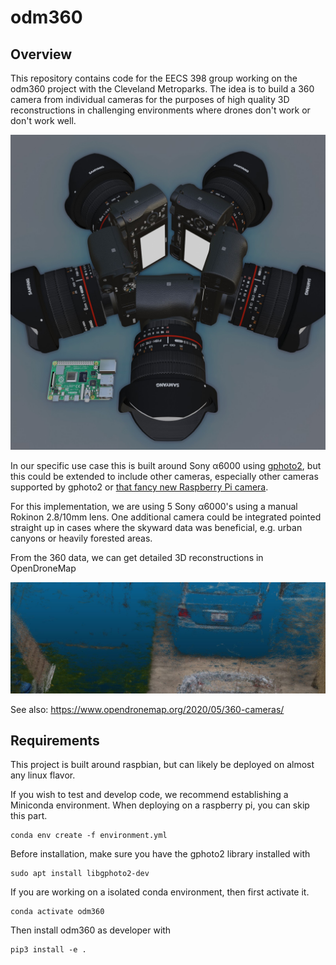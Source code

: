 # odm360

## Overview

This repository contains code for the EECS 398 group working on the odm360 project with the Cleveland Metroparks. The idea is to build a 360 camera from individual cameras for the purposes of high quality 3D reconstructions in challenging environments where drones don't work or don't work well.

![](images/cameras5.jpg)

In our specific use case this is built around Sony α6000 using [gphoto2](http://gphoto.org/), but this could be extended to include other cameras, especially other cameras supported by gphoto2 or [that fancy new Raspberry Pi camera](https://www.raspberrypi.org/products/raspberry-pi-high-quality-camera/).

For this implementation, we are using 5 Sony α6000's using a manual Rokinon 2.8/10mm lens. One additional camera could be integrated pointed straight up in cases where the skyward data was beneficial, e.g. urban canyons or heavily forested areas.

From the 360 data, we can get detailed 3D reconstructions in OpenDroneMap

![](images/points.jpg)

See also: https://www.opendronemap.org/2020/05/360-cameras/

## Requirements

This project is built around raspbian, but can likely be deployed on almost any linux flavor.

If you wish to test and develop code, we recommend establishing a Miniconda environment.
When deploying on a raspberry pi, you can skip this part.
```
conda env create -f environment.yml
```
Before installation, make sure you have the gphoto2 library installed with
```
sudo apt install libgphoto2-dev
```
If you are working on a isolated conda environment, then first activate it.
```
conda activate odm360
```
Then install odm360 as developer with
```
pip3 install -e .
```
